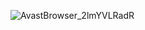 ![AvastBrowser_2lmYVLRadR](https://github.com/user-attachments/assets/cbff63f3-dea1-4eb7-a9b4-db5a5de0c9fd)
